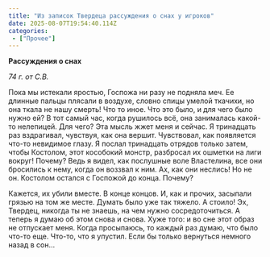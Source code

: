 ```yaml
---
title: "Из записок Твердеца рассуждения о снах у игроков"
date: 2025-08-07T19:54:40.114Z
categories:
 - ["Прочее"]
---
```


**Рассуждения о снах**

*74 г. от С.В.*

Пока мы истекали яростью, Госпожа ни разу не подняла меч. Ее длинные
пальцы плясали в воздухе, словно спицы умелой ткачихи, но она ткала не
нашу смерть! Что то иное. Что это было, и для чего было нужно ей? В тот
самый час, когда рушилось всё, она занималась какой-то нелепицей. Для
чего? Эта мысль жжет меня и сейчас. Я тринадцать раз вздрагивал,
чувствуя, как она вершит. Чувствовал, как появляется что-то невидимое
глазу. Я послал тринадцать отрядов только затем, чтобы Костолом, этот
кособокий монстр, разбросал их ошметки на лиги вокруг! Почему? Ведь я
видел, как послушные воле Властелина, все они бросились к нему, когда он
воззвал к ним. Ах, как они неслись! Но не он. Костолом остался с
Госпожой до конца. Почему?

Кажется, их убили вместе. В конце концов. И, как и прочих, засыпали
грязью на том же месте. Думать было уже так тяжело. А стоило! Эх,
Твердец, никогда ты не знаешь, на чем нужно сосредоточиться. А теперь я
думаю об этом снова и снова. Хуже того: и во сне этот образ не отпускает
меня. Когда просыпаюсь, то каждый раз думаю, что было что-то еще.
Что-то, что я упустил. Если бы только вернуться немного назад в сон…
